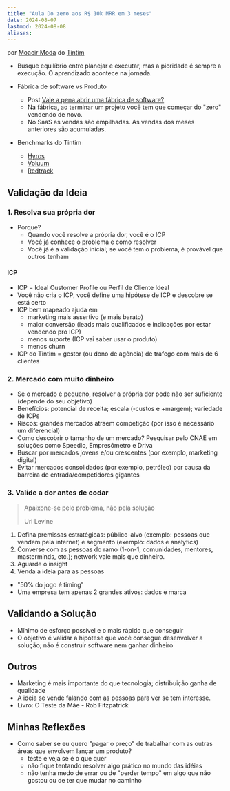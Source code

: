 ```yaml
---
title: "Aula Do zero aos R$ 10k MRR em 3 meses"
date: 2024-08-07
lastmod: 2024-08-08
aliases:
---
```


por [Moacir Moda](https://moacirmoda.com/) do [Tintim](https://tintim.app/)

- Busque equilíbrio entre planejar e executar, mas a pioridade é sempre a
  execução. O aprendizado acontece na jornada.

- Fábrica de software vs Produto
    * Post [Vale a pena abrir uma fábrica de software?](https://moacirmoda.substack.com/p/vale-a-pena-abrir-uma-fabrica-de)
    * Na fábrica, ao terminar um projeto você tem que começar do "zero" vendendo
      de novo.
    * No SaaS as vendas são empilhadas. As vendas dos meses anteriores são
      acumuladas.

- Benchmarks do Tintim
    - [Hyros](https://hyros.com/)
    - [Voluum](https://voluum.com/)
    - [Redtrack](https://redtrack.io/)



## Validação da Ideia
### 1. Resolva sua própria dor
- Porque?
    - Quando você resolve a própria dor, você é o ICP
    - Você já conhece o problema e como resolver
    - Você já é a validação inicial; se você tem o problema, é provável que outros
      tenham

#### ICP
- ICP = Ideal Customer Profile ou Perfil de Cliente Ideal
- Você não cria o ICP, você define uma hipótese de ICP e descobre se está certo
- ICP bem mapeado ajuda em
    * marketing mais assertivo (e mais barato)
    * maior conversão (leads mais qualificados e indicações por estar vendendo
      pro ICP)
    * menos suporte (ICP vai saber usar o produto)
    * menos churn
- ICP do Tintim = gestor (ou dono de agência) de trafego com mais de 6 clientes


### 2. Mercado com muito dinheiro
- Se o mercado é pequeno, resolver a própria dor pode não ser suficiente
  (depende do seu objetivo)
- Benefícios: potencial de receita; escala (-custos e +margem); variedade de
  ICPs
- Riscos: grandes mercados atraem competição (por isso é necessário um
  diferencial)
- Como descobrir o tamanho de um mercado? Pesquisar pelo CNAE em soluções como
  Speedio, Empresômetro e Driva
- Buscar por mercados jovens e/ou crescentes (por exemplo, marketing digital)
- Evitar mercados consolidados (por exemplo, petróleo) por causa da barreira de
  entrada/competidores gigantes


### 3. Valide a dor antes de codar
> Apaixone-se pelo problema, não pela solução
>
> Uri Levine

1. Defina premissas estratégicas: público-alvo (exemplo: pessoas que vendem pela
   internet) e segmento (exemplo: dados e analytics)
2. Converse com as pessoas do ramo (1-on-1, comunidades, mentores, masterminds,
   etc.); network vale mais que dinheiro.
3. Aguarde o insight
4. Venda a ideia para as pessoas
- "50% do jogo é timing"
- Uma empresa tem apenas 2 grandes ativos: dados e marca



## Validando a Solução
- Mínimo de esforço possível e o mais rápido que conseguir
- O objetivo é validar a hipótese que você consegue desenvolver a solução; não é
  construir software nem ganhar dinheiro



## Outros
- Marketing é mais importante do que tecnologia; distribuição ganha de qualidade
- A ideia se vende falando com as pessoas para ver se tem interesse.
- Livro: O Teste da Mãe - Rob Fitzpatrick


## Minhas Reflexões
- Como saber se eu quero "pagar o preço" de trabalhar com as outras áreas que
  envolvem lançar um produto?
    * teste e veja se é o que quer
    * não fique tentando resolver algo prático no mundo das idéias
    * não tenha medo de errar ou de "perder tempo" em algo que não gostou ou de
      ter que mudar no caminho
